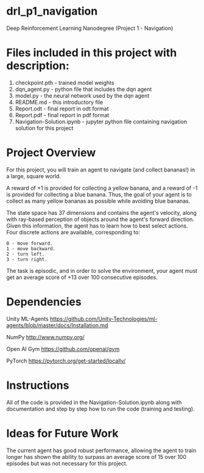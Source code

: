 # drl_p1_navigation
Deep Reinforcement Learning Nanodegree (Project 1 - Navigation)

# Files included in this project with description:

1. checkpoint.pth - trained model weights
2. dqn_agent.py - python file that includes the dqn agent
3. model.py - the neural network used by the dqn agent
4. README.md - this introductory file
5. Report.odt - final report in odt format
6. Report.pdf - final report in pdf format
7. Navigation-Solution.ipynb - jupyter python file containing navigation solution for this project


# Project Overview

For this project, you will train an agent to navigate (and collect bananas!) in a large, square world.

A reward of +1 is provided for collecting a yellow banana, and a reward of -1 is provided for collecting a blue banana. Thus, the goal of your agent is to collect as many yellow bananas as possible while avoiding blue bananas.

The state space has 37 dimensions and contains the agent's velocity, along with ray-based perception of objects around the agent's forward direction. Given this information, the agent has to learn how to best select actions. Four discrete actions are available, corresponding to:

    0 - move forward.
    1 - move backward.
    2 - turn left.
    3 - turn right.

The task is episodic, and in order to solve the environment, your agent must get an average score of +13 over 100 consecutive episodes.



# Dependencies

Unity ML-Agents https://github.com/Unity-Technologies/ml-agents/blob/master/docs/Installation.md

NumPy http://www.numpy.org/

Open AI Gym https://github.com/openai/gym

PyTorch https://pytorch.org/get-started/locally/



# Instructions

All of the code is provided in the Navigation-Solution.ipynb along with documentation and step by step how to run the code (training and testing).



# Ideas for Future Work

The current agent has good robust performance, allowing the agent to train longer has shown the ability to surpass an average score of 15 over 100 episodes but was not necessary for this project.
